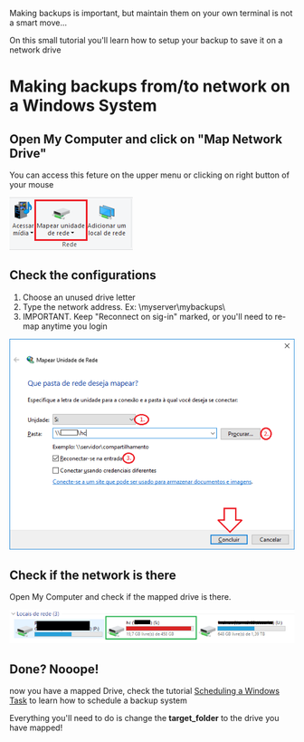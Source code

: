 Making backups is important, but maintain them on your own terminal is not a smart move...

On this small tutorial you'll learn how to setup your backup to save it on a network drive

# Making backups from/to network on a Windows System

## Open My Computer and click on "Map Network Drive"

You can access this feture on the upper menu or clicking on right button of your mouse

![Map Network Button](map_drive_button.png)

## Check the configurations

1. Choose an unused drive letter
2. Type the network address. Ex: \\myserver\mybackups\
3. IMPORTANT. Keep "Reconnect on sig-in" marked, or you'll need to re-map anytime you login

![Setup](map_setup1.png)

## Check if the network is there

Open My Computer and check if the mapped drive is there.

![Check network Drive](maped_drive.png)

## Done? Nooope! 

now you have a mapped Drive, check the tutorial [Scheduling a Windows Task](https://github.com/FRReinert/PyBackup/tree/master/example/task_manager/README.md) to learn how to schedule a backup system

Everything you'll need to do is change the **target_folder** to the drive you have mapped! 


